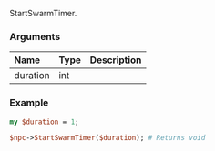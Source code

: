 StartSwarmTimer.
### Arguments
**Name**|**Type**|**Description**
:---|:---|:---
duration|int|

### Example

```perl
my $duration = 1;

$npc->StartSwarmTimer($duration); # Returns void
```